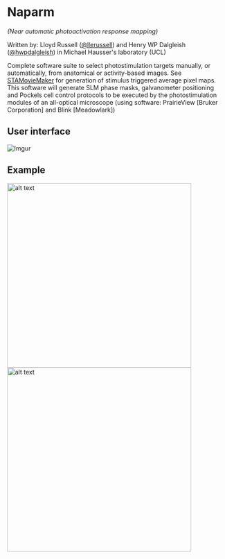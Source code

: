 # Naparm
_(Near automatic photoactivation response mapping)_

Written by: Lloyd Russell ([@llerussell](https://github.com/llerussell/)) and Henry WP Dalgleish ([@hwpdalgleish](https://github.com/hwpdalgleish/)) in Michael Hausser's laboratory (UCL)

Complete software suite to select photostimulation targets manually, or automatically, from anatomical or activity-based images. See [STAMovieMaker](https://github.com/llerussell/STAMovieMaker) for generation of stimulus triggered average pixel maps. 
This software will generate SLM phase masks, galvanometer positioning and Pockels cell control protocols to be executed by the photostimulation modules of an all-optical microscope (using software: PrairieView [Bruker Corporation] and Blink [Meadowlark])


## User interface
![Imgur](https://i.imgur.com/tSSsMGR.jpg)

## Example
<img src="/misc/NAPARMGIF.gif" alt="alt text" width="425" height="425"> <img src="https://i.imgur.com/rwMmW1p.png" alt="alt text" width="425" height="425">
